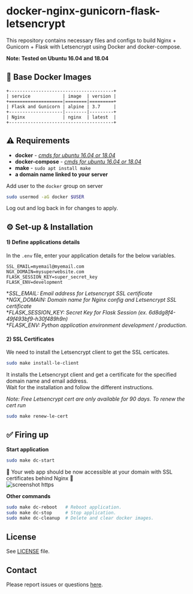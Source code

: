# docker-nginx-gunicorn-flask-letsencrypt

This repository contains necessary files and configs to build Nginx + Gunicorn + Flask with Letsencrypt using Docker and docker-compose.   

**Note: Tested on Ubuntu 16.04 and 18.04**

## 🐳 Base Docker Images

```
+---------------------------------------+
| service            | image  | version |
+====================|========|=========+
| Flask and Gunicorn | alpine | 3.7     |
+--------------------|--------|---------+
| Nginx              | nginx  | latest  |
+---------------------------------------+
```

## ⚠️ Requirements

* **docker** - _[cmds for ubuntu 16.04 or 18.04](https://gist.github.com/smallwat3r/45f50f067f248aa3c89eec832277f072)_
* **docker-compose** - _[cmds for ubuntu 16.04 or 18.04](https://gist.github.com/smallwat3r/bb4f986dae4cb2fac8f26c8557517dbd)_
* **make** - `sudo apt install make`
* **a domain name linked to your server**

Add user to the `docker` group on server  
```sh
sudo usermod -aG docker $USER
```
Log out and log back in for changes to apply.  

## ⚙️ Set-up & Installation

#### 1) Define applications details
In the `.env` file, enter your application details for the below variables.   
```
SSL_EMAIL=myemail@myemail.com
NGX_DOMAIN=mysuperwebsite.com
FLASK_SESSION_KEY=super_secret_key
FLASK_ENV=development
```
*_SSL_EMAIL: Email address for Letsencrypt SSL certificate_   
*_NGX_DOMAIN: Domain name for Nginx config and Letsencrypt SSL certificate_   
*_FLASK_SESSION_KEY: Secret Key for Flask Session (ex. 6d8dg8f4-49f493bf9-h30f489h9n)_   
*_FLASK_ENV: Python application environment development / production._   

#### 2) SSL Certificates

We need to install the Letsencrypt client to get the SSL certicates.
```sh
sudo make install-le-client
```
It installs the Letsencrypt client and get a certificate 
for the specified domain name and email address.   
Wait for the installation and follow the different 
instructions.   

_Note: Free Letsencrypt cert are only available for 90 days. To renew the cert run_   
```sh
sudo make renew-le-cert
```

## ✅ Firing up

**Start application**
```sh
sudo make dc-start
```
 🎉 Your web app should be now accessible at your domain with SSL certificates behind Nginx 🎉   
![screenshot https](https://github.com/smallwat3r/docker-nginx-gunicorn-flask-letsencrypt/blob/master/screenshot.png)


**Other commands**
```sh
sudo make dc-reboot   # Reboot application.
sudo make dc-stop     # Stop application.
sudo make dc-cleanup  # Delete and clear docker images.
```

## License

See [LICENSE](https://github.com/smallwat3r/docker-nginx-gunicorn-flask-letsencrypt/blob/master/LICENSE) file.  

## Contact

Please report issues or questions [here](https://github.com/smallwat3r/docker-nginx-gunicorn-flask-letsencrypt/issues).
